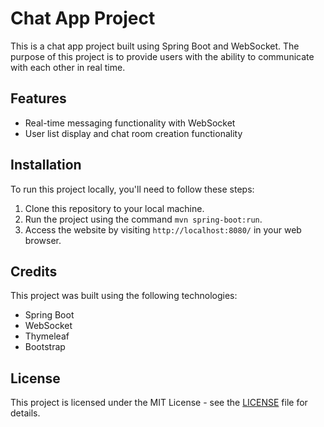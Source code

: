 # Chat App Project

This is a chat app project built using Spring Boot and WebSocket. The purpose of this project is to provide users with the ability to communicate with each other in real time.

## Features

- Real-time messaging functionality with WebSocket
- User list display and chat room creation functionality

## Installation

To run this project locally, you'll need to follow these steps:

1. Clone this repository to your local machine.
2. Run the project using the command `mvn spring-boot:run`.
3. Access the website by visiting `http://localhost:8080/` in your web browser.

## Credits

This project was built using the following technologies:

- Spring Boot
- WebSocket
- Thymeleaf
- Bootstrap

## License

This project is licensed under the MIT License - see the [LICENSE](LICENSE) file for details.

